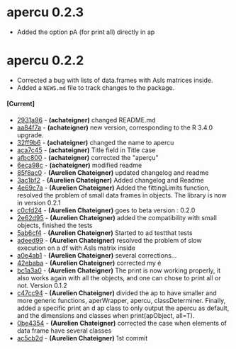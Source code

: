 # apercu 0.2.3

* Added the option pA (for print all) directly in ap

# apercu 0.2.2

* Corrected a bug with lists of data.frames with AsIs matrices inside.
* Added a `NEWS.md` file to track changes to the package.

#### [Current]

####
 * [2931a96](../../commit/2931a96) - __(achateigner)__ changed README.md
 * [aa84f7a](../../commit/aa84f7a) - __(achateigner)__ new version, corresponding to the R 3.4.0 upgrade.
 * [32ff9b6](../../commit/32ff9b6) - __(achateigner)__ changed the name to apercu
 * [aca7c45](../../commit/aca7c45) - __(achateigner)__ Title field in Title case
 * [afbc800](../../commit/afbc800) - __(achateigner)__ corrected the "aperçu"
 * [6eca98c](../../commit/6eca98c) - __(achateigner)__ modified readme
 * [85f8ac0](../../commit/85f8ac0) - __(Aurelien Chateigner)__ updated changelog and readme
 * [3ac1bf2](../../commit/3ac1bf2) - __(Aurelien Chateigner)__ Added changelog and Readme
 * [4e69c7a](../../commit/4e69c7a) - __(Aurelien Chateigner)__ Added the fittingLimits function, resolved the problem of small data frames in objects. The library is now in version 0.2.1
 * [c0cfd24](../../commit/c0cfd24) - __(Aurelien Chateigner)__ goes to beta version : 0.2.0
 * [2e62d95](../../commit/2e62d95) - __(Aurelien Chateigner)__ added the compatibility with small objects, finished the tests
 * [5ab6cf4](../../commit/5ab6cf4) - __(Aurelien Chateigner)__ Started to ad testthat tests
 * [adeed99](../../commit/adeed99) - __(Aurelien Chateigner)__ resolved the problem of slow execution on a df with AsIs matrix inside
 * [a0e4ab1](../../commit/a0e4ab1) - __(Aurelien Chateigner)__ several corrections...
 * [42ebaba](../../commit/42ebaba) - __(Aurelien Chateigner)__ corrected my é
 * [bc1a3a0](../../commit/bc1a3a0) - __(Aurelien Chateigner)__ The print is now working properly, it also works again with all the objects, and one can chose to print all or not. Version 0.1.2
 * [c47cc94](../../commit/c47cc94) - __(Aurelien Chateigner)__ divided the ap to have smaller and more generic functions, aperWrapper, apercu, classDeterminer. Finally, added a specific print an
d ap class to only output the apercu as default, and the dimensions and classes when print(apObject, all=T).
 * [0be4354](../../commit/0be4354) - __(Aurelien Chateigner)__ corrected the case when elements of data frame have several classes
 * [ac5cb2d](../../commit/ac5cb2d) - __(Aurelien Chateigner)__ 1st commit

